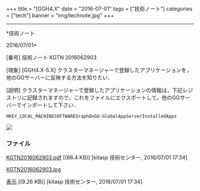 ﻿+++
title = "[GGH4.X"
date = "2016-07-01"
tags = ["技術ノート"]
categories = ["tech"]
banner = "img/technote.jpg"
+++

-----------------------------------------------------------------------------------------------------------------------------

*技術ノート

2016/07/01*


[番号]
技術ノート KGTN 2016062903

[現象]
[GGH4.X-5.X]
クラスターマネージャーで登録したアプリケーションを，他のGGサーバーに反映する方法を知りたい．

[説明]
クラスターマネージャーで登録したアプリケーションの情報は，下記レジストリに記録されますので，これをファイルにエクスポートして，他のGGサーバーでインポートして下さい．

    HKEY_LOCAL_MACHINESOFTWAREGraphOnGO-GlobalAppServerInstalledApps

![](http://techreport.kitasp.net/attachments/download/2768/KGTN2016062903.jpg)


### ファイル

 
 


[KGTN2016062903.pdf](http://techreport.kitasp.net/attachments/download/2767/KGTN2016062903.pdf)
 [(86.4 KB)] [kitasp 技術センター, 2016/07/01
17:34]

[KGTN2016062903.jpg](http://techreport.kitasp.net/attachments/download/2768/KGTN2016062903.jpg)

[表示](http://techreport.kitasp.net/attachments/2768/KGTN2016062903.jpg "表示")
 [(9.26 KB)] [kitasp 技術センター, 2016/07/01
17:34]


 


 

